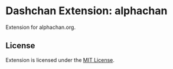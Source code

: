 # Dashchan Extension: alphachan

Extension for alphachan.org.

## License

Extension is licensed under the [MIT License](LICENSE).